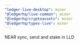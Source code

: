 ```yaml
---
"ledger-live-desktop": minor
"@ledgerhq/live-common": minor
"@ledgerhq/cryptoassets": minor
"@ledgerhq/types-live": minor
---
```


NEAR sync, send and stake in LLD
